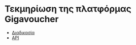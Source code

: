 # Τεκμηρίωση της πλατφόρμας Gigavoucher

- [Διαδικασία](https://github.com/enomix-gr/gigavoucher-docs/wiki/process)
- [API](https://github.com/enomix-gr/gigavoucher-docs/wiki/api)

